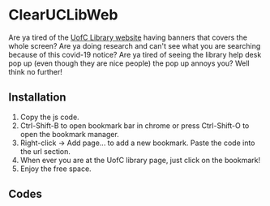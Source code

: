 # ClearUCLibWeb
Are ya tired of the [UofC Library website](https://library.ucalgary.ca/) having banners that covers the whole screen? 
Are ya doing research and can't see what you are searching because of this covid-19 notice?
Are ya tired of seeing the library help desk pop up (even though they are nice people) the pop up annoys you? 
Well think no further!

## Installation
1. Copy the js code.
2. Ctrl-Shift-B to open bookmark bar in chrome or press Ctrl-Shift-O to open the bookmark manager.
3. Right-click -> Add page... to add a new bookmark. Paste the code into the url section.
4. When ever you are at the UofC library page, just click on the bookmark! 
5. Enjoy the free space.

## Codes

